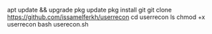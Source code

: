 apt update && upgrade 
pkg update 
pkg install git 
git clone https://github.com/issamelferkh/userrecon 
cd userrecon 
ls 
chmod +x userrecon 
bash userecon.sh



